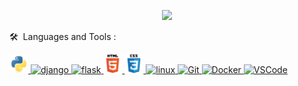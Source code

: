 <p align="center" style="padding-bottom:0; margin-bottom:0;">
    <img src="https://readme-typing-svg.herokuapp.com/?lines=Python+Backend+Developer&font=Fira%20Code&center=true&width=380&height=50">
</p>

<!-- <h1 align="center">Hi there! 👋</h1> -->

🛠 &nbsp;Languages and Tools :
<p align="left"> 
<a href="https://www.python.org" target="_blank" rel="noreferrer"> <img src="https://raw.githubusercontent.com/devicons/devicon/master/icons/python/python-original.svg" alt="python" width="30" height="30"/> </a>
<a href="https://www.djangoproject.com" target="_blank" rel="noreferrer"> <img src="https://upload.wikimedia.org/wikipedia/commons/7/75/Django_logo.svg" alt="django" width="90" height="30"/> </a> 
<a href="https://flask.palletsprojects.com/en/2.2.x/" target="_blank" rel="noreferrer"> <img src="https://i0.wp.com/www.jumpingrivers.com/blog/python-api-deployment-rstudio-flask/flask.png?w=400&ssl=1" alt="flask" width="50" height="30"/> </a> 
<a href="https://www.w3.org/html/" target="_blank" rel="noreferrer"> <img src="https://raw.githubusercontent.com/devicons/devicon/master/icons/html5/html5-original-wordmark.svg" alt="html5" width="30" height="30"/> </a> 
<a href="https://www.w3schools.com/css/" target="_blank" rel="noreferrer"> <img src="https://raw.githubusercontent.com/devicons/devicon/master/icons/css3/css3-original-wordmark.svg" alt="css3" width="30" height="30"/> </a>
<a href="https://en.wikipedia.org/wiki/Ubuntu" target="_blank" rel="noreferrer"> <img src="https://cdn.jsdelivr.net/gh/devicons/devicon/icons/linux/linux-original.svg" alt="linux" width="30" height="30"/> </a>
<a href="https://en.wikipedia.org/wiki/Git" target="_blank" rel="noreferrer"> <img src="https://cdn.jsdelivr.net/gh/devicons/devicon/icons/git/git-original.svg" alt="Git" width="30" height="30"/> </a>
<a href="https://www.docker.com" target="_blank" rel="noreferrer"> <img src="https://cdn.jsdelivr.net/gh/devicons/devicon/icons/docker/docker-original.svg" alt="Docker" width="30" height="30"/> </a>
<a href="https://en.wikipedia.org/wiki/Visual_Studio_Code" target="_blank" rel="noreferrer"> <img src="https://cdn.jsdelivr.net/gh/devicons/devicon/icons/vscode/vscode-original.svg" alt="VSCode" width="30" height="30"/> </a>




<!-- <a href="https://en.wikipedia.org/wiki/PHP" target="_blank" rel="noreferrer"> <img src="https://en.wikipedia.org/wiki/PHP#/media/File:PHP-logo.svg" alt="PHP" width="30" height="30"/> </a>

<a href="https://devdocs.magento.com" target="_blank" rel="noreferrer"> <img src="https://ru.wikipedia.org/wiki/Adobe#/media/%D0%A4%D0%B0%D0%B9%D0%BB:Adobe_Corporate_logo.svg" alt="magento" width="30" height="30"/> </a>

<a href="https://en.wikipedia.org/wiki/WordPress" target="_blank" rel="noreferrer"> <img src="https://en.wikipedia.org/wiki/WordPress#/media/File:WordPress_logo.svg" alt="WordPress" width="30" height="30"/> </a> -->






<!--
**Kostiantyn-Liapkalo/Kostiantyn-Liapkalo** is a ✨ _special_ ✨ repository because its `README.md` (this file) appears on your GitHub profile.

Here are some ideas to get you started:

- 🔭 I’m currently working on ...
- 🌱 I’m currently learning ...
- 👯 I’m looking to collaborate on ...
- 🤔 I’m looking for help with ...
- 💬 Ask me about ...
- 📫 How to reach me: ...
- 😄 Pronouns: ...
- ⚡ Fun fact: ...
-->

